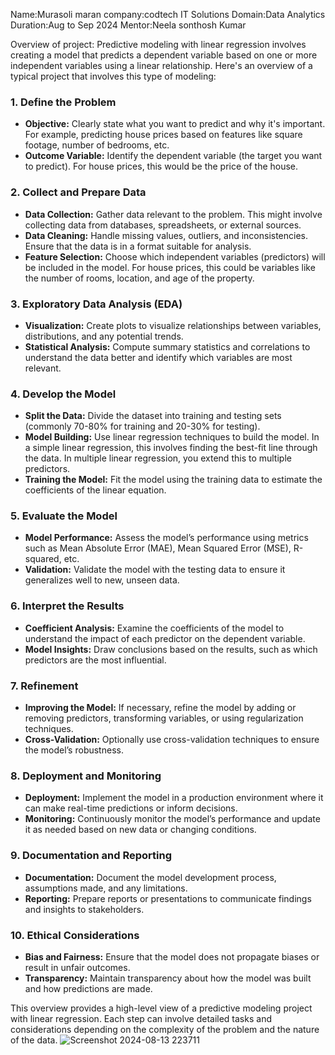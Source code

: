Name:Murasoli maran
company:codtech IT Solutions
Domain:Data Analytics
Duration:Aug to Sep 2024
Mentor:Neela sonthosh Kumar

Overview of project:
Predictive modeling with linear regression involves creating a model that predicts a dependent variable based on one or more independent variables using a linear relationship. Here's an overview of a typical project that involves this type of modeling:

### 1. **Define the Problem**
   - **Objective:** Clearly state what you want to predict and why it's important. For example, predicting house prices based on features like square footage, number of bedrooms, etc.
   - **Outcome Variable:** Identify the dependent variable (the target you want to predict). For house prices, this would be the price of the house.

### 2. **Collect and Prepare Data**
   - **Data Collection:** Gather data relevant to the problem. This might involve collecting data from databases, spreadsheets, or external sources.
   - **Data Cleaning:** Handle missing values, outliers, and inconsistencies. Ensure that the data is in a format suitable for analysis.
   - **Feature Selection:** Choose which independent variables (predictors) will be included in the model. For house prices, this could be variables like the number of rooms, location, and age of the property.

### 3. **Exploratory Data Analysis (EDA)**
   - **Visualization:** Create plots to visualize relationships between variables, distributions, and any potential trends.
   - **Statistical Analysis:** Compute summary statistics and correlations to understand the data better and identify which variables are most relevant.

### 4. **Develop the Model**
   - **Split the Data:** Divide the dataset into training and testing sets (commonly 70-80% for training and 20-30% for testing).
   - **Model Building:** Use linear regression techniques to build the model. In a simple linear regression, this involves finding the best-fit line through the data. In multiple linear regression, you extend this to multiple predictors.
   - **Training the Model:** Fit the model using the training data to estimate the coefficients of the linear equation.

### 5. **Evaluate the Model**
   - **Model Performance:** Assess the model’s performance using metrics such as Mean Absolute Error (MAE), Mean Squared Error (MSE), R-squared, etc.
   - **Validation:** Validate the model with the testing data to ensure it generalizes well to new, unseen data.

### 6. **Interpret the Results**
   - **Coefficient Analysis:** Examine the coefficients of the model to understand the impact of each predictor on the dependent variable.
   - **Model Insights:** Draw conclusions based on the results, such as which predictors are the most influential.

### 7. **Refinement**
   - **Improving the Model:** If necessary, refine the model by adding or removing predictors, transforming variables, or using regularization techniques.
   - **Cross-Validation:** Optionally use cross-validation techniques to ensure the model’s robustness.

### 8. **Deployment and Monitoring**
   - **Deployment:** Implement the model in a production environment where it can make real-time predictions or inform decisions.
   - **Monitoring:** Continuously monitor the model’s performance and update it as needed based on new data or changing conditions.

### 9. **Documentation and Reporting**
   - **Documentation:** Document the model development process, assumptions made, and any limitations.
   - **Reporting:** Prepare reports or presentations to communicate findings and insights to stakeholders.

### 10. **Ethical Considerations**
   - **Bias and Fairness:** Ensure that the model does not propagate biases or result in unfair outcomes.
   - **Transparency:** Maintain transparency about how the model was built and how predictions are made.

This overview provides a high-level view of a predictive modeling project with linear regression. Each step can involve detailed tasks and considerations depending on the complexity of the problem and the nature of the data.
![Screenshot 2024-08-13 223711](https://github.com/user-attachments/assets/ae2b4c01-b515-4365-b006-8767a3beffe3)
